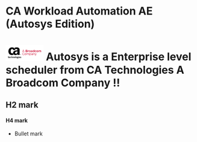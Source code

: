 # CA Workload Automation AE (Autosys Edition)
# <a href='https://github.com'><img src='images/CA-Broadcom_Horizontal_red-black_RGB.svg' width='100' alt='CA Logo' /></a> Autosys is a Enterprise level scheduler from CA Technologies A Broadcom Company !!

## H2 mark
#### H4 mark
- Bullet mark

